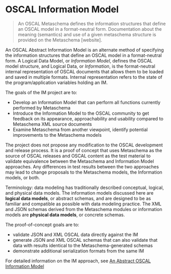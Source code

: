 # OSCAL Information Model

> An OSCAL Metaschema defines the information structures that define an OSCAL model in a format-neutral form.
Documentation about the meaning (semantics) and use of a given metaschema structure is provided on the
Metaschema [website].

An OSCAL Abstract Information Model is an alternate method of specifying the information structures that define an
OSCAL model in a format-neutral form.
A Logical Data Model, or *Information Model*, defines the OSCAL model structure, and Logical Data, or
*Information*, is the format-neutral internal representation of OSCAL documents
that allows them to be loaded and saved in multiple formats. Internal representation refers to
the state of the program/application variables holding an IM.

The goals of the IM project are to:
* Develop an Information Model that can perform all functions currently performed by Metaschema
* Introduce the Information Model to the OSCAL community to get feedback on its appearance, approachability
and usability compared to Metaschema XML source documents
* Examine Metaschema from another viewpoint, identify potential improvements to the Metaschema models

The project does not propose any modification to the OSCAL development and release process. It is a
proof of concept that uses Metaschema as the source of OSCAL releases and OSCAL content as the test material
to validate equivalence between the Metaschema and Information Model approaches. Any differences in test
results between the two approaches may lead to change proposals to the Metaschema models, the Information models,
or both.

Terminology: data modeling has traditionally described conceptual, logical, and physical data models.
The information models discussed here are **logical data models**, or abstract schemas, and are designed to
be as familiar and compatible as possible with data modeling practice. The XML and JSON schemas derived from the
Metaschema modules or information models are **physical data models**, or concrete schemas.

The proof-of-concept goals are to:
* validate JSON and XML OSCAL data directly against the IM
* generate JSON and XML OSCAL schemas that can also validate that data with results identical to the
Metaschema-generated schemas
* demonstrate additional serialization formats from the same IM

For detailed information on the IM approach, see [An Abstract OSCAL Information Model](oscal-im.md)